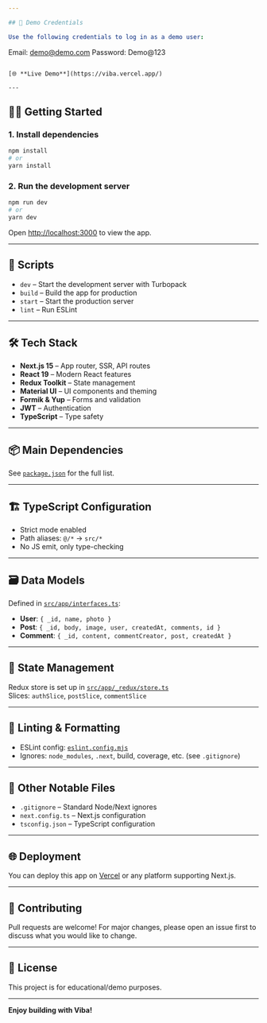 ```yaml
---

## 🧪 Demo Credentials

Use the following credentials to log in as a demo user:

```
Email:    demo@demo.com
Password: Demo@123
```

[🌐 **Live Demo**](https://viba.vercel.app/)

---
```


## 🧑‍💻 Getting Started

### 1. Install dependencies

```bash
npm install
# or
yarn install
```

### 2. Run the development server

```bash
npm run dev
# or
yarn dev
```

Open [http://localhost:3000](http://localhost:3000) to view the app.

---

## 📝 Scripts

- `dev` – Start the development server with Turbopack
- `build` – Build the app for production
- `start` – Start the production server
- `lint` – Run ESLint

---

## 🛠️ Tech Stack

- **Next.js 15** – App router, SSR, API routes
- **React 19** – Modern React features
- **Redux Toolkit** – State management
- **Material UI** – UI components and theming
- **Formik & Yup** – Forms and validation
- **JWT** – Authentication
- **TypeScript** – Type safety

---

## 📦 Main Dependencies

See [`package.json`](./package.json) for the full list.

---

## 🏗️ TypeScript Configuration

- Strict mode enabled
- Path aliases: `@/*` → `src/*`
- No JS emit, only type-checking

---

## 🗃️ Data Models

Defined in [`src/app/interfaces.ts`](./src/app/interfaces.ts):

- **User**: `{ _id, name, photo }`
- **Post**: `{ _id, body, image, user, createdAt, comments, id }`
- **Comment**: `{ _id, content, commentCreator, post, createdAt }`

---

## 🧩 State Management

Redux store is set up in [`src/app/_redux/store.ts`](./src/app/_redux/store.ts)  
Slices: `authSlice`, `postSlice`, `commentSlice`

---

## 🧹 Linting & Formatting

- ESLint config: [`eslint.config.mjs`](./eslint.config.mjs)
- Ignores: `node_modules`, `.next`, build, coverage, etc. (see `.gitignore`)

---

## 📁 Other Notable Files

- `.gitignore` – Standard Node/Next ignores
- `next.config.ts` – Next.js configuration
- `tsconfig.json` – TypeScript configuration

---

## 🌐 Deployment

You can deploy this app on [Vercel](https://vercel.com/) or any platform supporting Next.js.

---

## 🤝 Contributing

Pull requests are welcome! For major changes, please open an issue first to discuss what you would like to change.

---

## 📄 License

This project is for educational/demo purposes.

---

**Enjoy building with Viba!**
